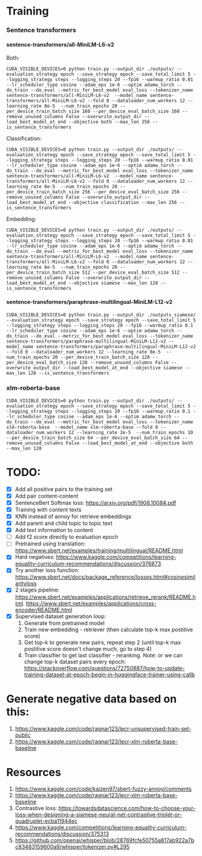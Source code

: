 # Training

### Sentence transformers

#### sentence-transformers/all-MiniLM-L6-v2
Both:
```
CUDA_VISIBLE_DEVICES=0 python train.py --output_dir ./outputs/ --evaluation_strategy epoch --save_strategy epoch --save_total_limit 5 --logging_strategy steps --logging_steps 20 --fp16 --warmup_ratio 0.01 --lr_scheduler_type cosine --adam_eps 1e-6 --optim adamw_torch --do_train --do_eval --metric_for_best_model eval_loss --tokenizer_name sentence-transformers/all-MiniLM-L6-v2  --model_name sentence-transformers/all-MiniLM-L6-v2 --fold 0 --dataloader_num_workers 12 --learning_rate 8e-5  --num_train_epochs 20 --per_device_train_batch_size 160 --per_device_eval_batch_size 160 --remove_unused_columns False --overwrite_output_dir --load_best_model_at_end --objective both --max_len 256 --is_sentence_transformers
```

Classification:
```
CUDA_VISIBLE_DEVICES=0 python train.py --output_dir ./outputs/ --evaluation_strategy epoch --save_strategy epoch --save_total_limit 5 --logging_strategy steps --logging_steps 20 --fp16 --warmup_ratio 0.01 --lr_scheduler_type cosine --adam_eps 1e-6 --optim adamw_torch --do_train --do_eval --metric_for_best_model eval_loss --tokenizer_name sentence-transformers/all-MiniLM-L6-v2  --model_name sentence-transformers/all-MiniLM-L6-v2 --fold 0 --dataloader_num_workers 12 --learning_rate 8e-5  --num_train_epochs 20 --per_device_train_batch_size 256 --per_device_eval_batch_size 256 --remove_unused_columns False --overwrite_output_dir --load_best_model_at_end --objective classification --max_len 256 --is_sentence_transformers
```

Embedding: 
```
CUDA_VISIBLE_DEVICES=0 python train.py --output_dir ./outputs/ --evaluation_strategy epoch --save_strategy epoch --save_total_limit 5 --logging_strategy steps --logging_steps 20 --fp16 --warmup_ratio 0.01 --lr_scheduler_type cosine --adam_eps 1e-6 --optim adamw_torch --do_train --do_eval --metric_for_best_model eval_loss --tokenizer_name sentence-transformers/all-MiniLM-L6-v2  --model_name sentence-transformers/all-MiniLM-L6-v2 --fold 0 --dataloader_num_workers 12 --learning_rate 8e-5  --num_train_epochs 20 --per_device_train_batch_size 512 --per_device_eval_batch_size 512 --remove_unused_columns False --overwrite_output_dir --load_best_model_at_end --objective siamese --max_len 128 --is_sentence_transformers
```

#### sentence-transformers/paraphrase-multilingual-MiniLM-L12-v2
```
CUDA_VISIBLE_DEVICES=0 python train.py --output_dir ./outputs_siamese/ --evaluation_strategy epoch --save_strategy epoch --save_total_limit 5 --logging_strategy steps --logging_steps 20 --fp16 --warmup_ratio 0.1 --lr_scheduler_type cosine --adam_eps 1e-6 --optim adamw_torch --do_train --do_eval --metric_for_best_model eval_loss --tokenizer_name sentence-transformers/paraphrase-multilingual-MiniLM-L12-v2 --model_name sentence-transformers/paraphrase-multilingual-MiniLM-L12-v2 --fold 0 --dataloader_num_workers 12 --learning_rate 8e-5  --num_train_epochs 20 --per_device_train_batch_size 128 --per_device_eval_batch_size 128 --remove_unused_columns False --overwrite_output_dir --load_best_model_at_end --objective siamese --max_len 128 --is_sentence_transformers
```

### xlm-roberta-base
```
CUDA_VISIBLE_DEVICES=0 python train.py --output_dir ./outputs/ --evaluation_strategy epoch --save_strategy epoch --save_total_limit 5 --logging_strategy steps --logging_steps 20 --fp16 --warmup_ratio 0.1 --lr_scheduler_type cosine --adam_eps 1e-6 --optim adamw_torch --do_train --do_eval --metric_for_best_model eval_loss --tokenizer_name xlm-roberta-base  --model_name xlm-roberta-base --fold 0 --dataloader_num_workers 12 --learning_rate 2e-5  --num_train_epochs 10 --per_device_train_batch_size 64 --per_device_eval_batch_size 64 --remove_unused_columns False --load_best_model_at_end --objective both --max_len 128
```


# TODO:
- [x] Add all positive pairs to the training set
- [x] Add pair content-content
- [x] SentenceBert Softmax loss: https://arxiv.org/pdf/1908.10084.pdf
- [x] Training with content texts
- [x] KNN instead of annoy for retrieve embeddings
- [x] Add parent and child topic to topic text
- [x] Add text information to content
- [ ] Add f2 score directly to evaluation epoch
- [ ] Pretrained using translation: https://www.sbert.net/examples/training/multilingual/README.html
- [x] Hard negatives: https://www.kaggle.com/competitions/learning-equality-curriculum-recommendations/discussion/376873
- [x] Try another loss function: https://www.sbert.net/docs/package_reference/losses.html#cosinesimilarityloss
- [x] 2 stages pipeline: https://www.sbert.net/examples/applications/retrieve_rerank/README.html. https://www.sbert.net/examples/applications/cross-encoder/README.html
- [x] Supervised dataset generation loop: 
    1. Generate from pretrained model
    2. Train new embedding - retriever (then calculate top-k max postitive score)
    3. Get top-k to generate new pairs, repeat step 2 (until top-k max postitive score doesn't change much, go to step 4)
    4. Train classifier to get last classifier - reranking.
    Note: or we can change top-k dataset pairs every epoch: https://stackoverflow.com/questions/72750887/how-to-update-training-dataset-at-epoch-begin-in-huggingface-trainer-using-callb

# Generate negative data based on this:
1. https://www.kaggle.com/code/ragnar123/lecr-unsupervised-train-set-public
2. https://www.kaggle.com/code/ragnar123/lecr-xlm-roberta-base-baseline

# Resources
1. https://www.kaggle.com/code/kaizen97/sbert-fuzzy-annoy/comments
2. https://www.kaggle.com/code/ragnar123/lecr-xlm-roberta-base-baseline
3. Contrastive loss: https://towardsdatascience.com/how-to-choose-your-loss-when-designing-a-siamese-neural-net-contrastive-triplet-or-quadruplet-ecba11944ec
4. https://www.kaggle.com/competitions/learning-equality-curriculum-recommendations/discussion/375313
5. https://github.com/openai/whisper/blob/28769fcfe50755a817ab922a7bc83483159600a9/whisper/tokenizer.py#L295